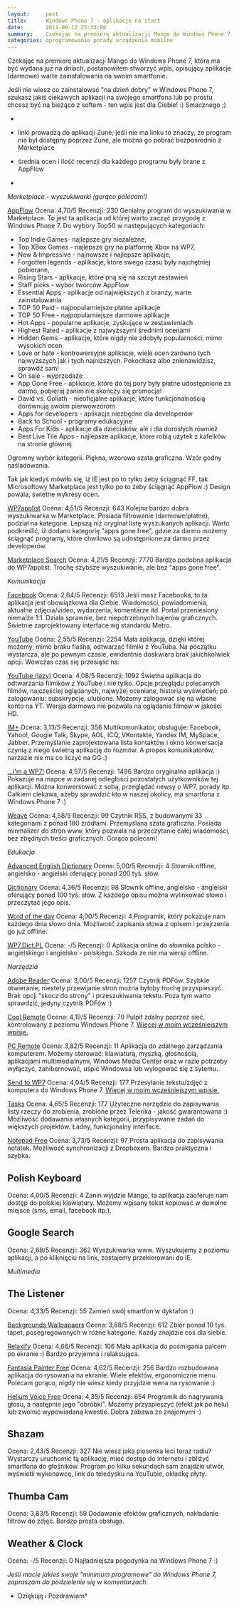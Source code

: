```yaml
---
layout:     post
title:      Windows Phone 7 - aplikacje na start
date:       2011-09-12 23:33:00
summary:    Czekając na premierę aktualizacji Mango do Windows Phone 7, która ma być wydana już na dniach, postanowiłem stworzyć wpis, opisujący aplikacje (darmowe) warte zainstalowania na swoim smartfonie. Jeśli nie wiesz co zainstalować "na dzień dobry" w Windows Phone 7, szukasz jakiś ciekawych aplikacji na ...
categories: oprogramowanie porady urządzenia mobilne
---
```




Czekając na premierę aktualizacji Mango do Windows Phone 7, która ma być wydana już na dniach, postanowiłem stworzyć wpis, opisujący aplikacje (darmowe) warte zainstalowania na swoim smartfonie. 

Jeśli nie wiesz co zainstalować "na dzień dobry" w Windows Phone 7, szukasz jakiś ciekawych aplikacji na swojego smartfona lub po prostu chcesz być na bieżąco z softem - ten wpis jest dla Ciebie! :)
Smacznego ;)

 *
- linki prowadzą do aplikacji Zune; jeśli nie ma linku to znaczy, że program nie był dostępny poprzez Zune, ale można go pobrać bezpośrednio z Marketplace

- średnia ocen i ilość recenzji dla każdego programu były brane z AppFlow
* 


 *Marketplace - wyszukiwarki (gorąco polecam!)* 



[AppFlow](http://social.zune.net/redirect?type=phoneApp&id=578ef361-c265-46b7-b6f4-63cbd7fbefe0)
Ocena: 4,70/5 Recenzji: 230
Genialny program do wyszukiwania w Marketplace. To jest ta aplikacja od której warto zacząć przygodę z Windows Phone 7. 
Do wybory Top50 w następujących kategoriach: 
- Top Indie Games- najlepsze gry niezależne,
- Top XBox Games - najlepsze gry na platformę Xbox na WP7, 
- New & Impressive - najnowsze i najlepsze aplikacje,
- Forgotten legends -  aplikacje, które swego czasu były najchętniej pobierane,
- Rising Stars - aplikacje, które pną się na szczyt zestawień
- Staff picks - wybór twórców AppFlow
- Essential Apps - aplikacje od największych z branży, warte zainstalowania
- TOP 50 Paid - najpopularniejsze płatne aplikacje
- TOP 50 Free - najpopularniejsze darmowe aplikacje
- Hot Apps - popularne aplikacje, zyskujące w zestawieniach
- Highest Rated - aplikacje z najwyższymi średnimi ocenami
- Hidden Gems - aplikacje, które nigdy nie zdobyły popularności, mimo wysokich ocen
- Love or hate - kontrowersyjne aplikacje, wiele ocen zarówno tych najwyższych jak i tych najniższych. Pokochasz albo znienawidzisz, sprawdź sam!
- On sale - wyprzedaże
- App Gone Free - aplikacje, które do tej pory były płatne udostępnione za darmo, pobieraj zanim nie skończy się promocja!
- David vs. Goliath - nieoficjalne aplikacje, które funkcjonalnością dorównują swoim pierwowzorom
- Apps for developers - aplikacje niezbędne dla developerów
- Back to School - programy edukacyjne
- Apps For Kids - aplikacje dla dzieciaków, ale i dla dorosłych również
- Best Live Tile Apps - najlepsze aplikacje, które robią użytek z kafelków na stronie głównej

Ogromny wybór kategorii. Piękna, wzorowa szata graficzna. Wzór godny naśladowania.

Tak jak kiedyś mówiło się, iż IE jest po to tylko żeby ściągnąć FF, tak Microsoftowy Marketplace jest tylko po to żeby ściągnąć AppFlow :)
Design powala, świetne wykresy ocen.


[WP7applist](http://social.zune.net/redirect?type=phoneApp&id=a1994cf3-d183-e011-986b-78e7d1fa76f8)
Ocena: 4,51/5 Recenzji: 643
Kolejna bardzo dobra wyszukiwarka w Marketplace. Posiada filtrowanie (darmowe/płatne), podział na kategorie. Lepszą niż oryginał listę wyszukanych aplikacji. Warto podkreślić, iż dodano kategorię "apps gone free", gdzie za darmo możemy ściągnąć programy, które chwilowo są udostępnione za darmo przez developerów.


[Marketplace Search](http://social.zune.net/redirect?type=phoneApp&id=3cc99ca6-f0e6-df11-a844-00237de2db9e)
Ocena: 4,21/5 Recenzji: 7770
Bardzo podobna aplikacja do WP7applist. Trochę szybsze wyszukiwanie, ale bez "apps gone free". 





 *Komunikacja* 


[Facebook](http://social.zune.net/redirect?type=phoneApp&id=82a23635-5bd9-df11-a844-00237de2db9e)
Ocena: 2,64/5 Recenzji: 6513
Jeśli masz Facebooka, to ta aplikacja jest obowiązkowa dla Ciebie. Wiadomości, powiadomienia, aktualne zdjęcia/video, wydarzenia, komentarze itd. Portal przeniesiony niemalże 1:1. Działa sprawnie, bez niepotrzebnych bajerów graficznych. Świetnie zaprojektowany interface wg standardu Metro. 

[YouTube](http://social.zune.net/redirect?type=phoneApp&id=dcbb1ac6-a89a-df11-a490-00237de2db9e)
Ocena: 2,55/5 Recenzji: 2254
Mała aplikacja, dzięki której możemy, mimo braku flasha, odtwarzać filmiki z YouTuba. Na początku wystarcza, ale po pewnym czasie, ewidentnie doskwiera brak jakichkolwiek opcji. Wówczas czas się przesiąść na:

[YouTube (lazy)](http://social.zune.net/redirect?type=phoneApp&id=189e7fe1-a4e9-df11-9264-00237de2db9e)
Ocena: 4,08/5 Recenzji: 1092
Świetna aplikacja do odtwarzania filmików z YouTube i nie tylko. Opcje przeglądu polecanych filmów, najczęściej oglądanych, najwyżej oceniane, historia wyświetleń; po zalogowaniu: subskrypcje, ulubione. Możemy zalogować się na własne konto na YT. Wersja darmowa nie pozwala na oglądanie filmów w jakości HD.

[IM+](http://social.zune.net/redirect?type=phoneApp&id=7c59963c-ddae-e011-a53c-78e7d1fa76f8)
Ocena: 3,13/5 Recenzji: 356
Multikomunikator, obsługuje: Facebook, Yahoo!, Google Talk, Skype, AOL, ICQ, VKontakte, Yandex IM, MySpace, Jabber. Przemyślanie zaprojektowana lista kontaktów i okno konwersacja czynią z niego świetną aplikację do rozmów. A propos komunikatorów, narzazie nie ma co liczyć na GG :)


[...i'm a WP7!](http://social.zune.net/redirect?type=phoneApp&id=16b4f331-e05b-e011-854c-00237de2db9e)
Ocena: 4,57/5 Recenzji: 1496
Bardzo oryginalna aplikacja :) Pokazuje na mapce w zadanej odległości pozostałych użytkowników tej aplikacji. Można konwersować z sobą, przeglądać newsy o WP7, porady itp. Całkiem ciekawa, ażeby sprawdzić kto w naszej okolicy, ma smartfona z Windows Phone 7 :)

[Weave](http://social.zune.net/redirect?type=phoneApp&id=25f7c2fa-ca89-49a7-9937-c7347be73fec)
Ocena: 4,58/5 Recenzji: 99
Czytnik RSS, z budowanymi 33 kategoriami z ponad 180 źródłami. Przemyślana szata graficzna. Posiada minmalizer do stron www, który pozwala na przeczytanie całej wiadomości, bez zbędnych treści graficznych. Gorąco polecam!

 *Edukacja* 

[Advanced English Dictionary](http://social.zune.net/redirect?type=phoneApp&id=55afc330-d544-475c-a600-6695066c0457)
Ocena: 5,00/5 Recenzji: 4
Słownik offline, angielsko - angielski oferujący ponad 200 tyś. słów.  

[Dictionary](http://social.zune.net/redirect?type=phoneApp&id=30e7fd10-026a-e011-81d2-78e7d1fa76f8)
Ocena: 4,36/5 Recenzji: 98
Słownik offline, angielsko - angielski oferujący ponad 100 tyś. słów. Z każdego opisu można wylinkować słowo i przeczytać jego opis.

[Word of the day](http://social.zune.net/redirect?type=phoneApp&id=6570be78-d678-4454-952f-9847e9ee4725)
Ocena: 4,00/5 Recenzji: 4
Programik, który pokazuje nam każdego dnia słowo dnia. Możliwość zapisania słowa z opisem i przejrzenia go już offline.

[WP7.Dict.PL](http://social.zune.net/redirect?type=phoneApp&id=13a48b01-c529-469c-b115-03b6a9c8c5ba)
Ocena: -/5 Recenzji: 0
Aplikacja online do słownika polsko - angielskiego i angielsko - polskiego. Szkoda ze nie ma wersji offline.

 *Narzędzia* 

[Adobe Reader](http://social.zune.net/redirect?type=phoneApp&id=bc4f319a-9a9a-df11-a490-00237de2db9e)
Ocena: 3,00/5 Recenzji: 1257
Czytnik PDFów. Szybkie otwieranie, niestety przewijanie stron można byłoby trochę przyspieszyć. Brak opcji "skocz do strony" i przeszukiwania tekstu.  Poza tym warto sprawdzić, jedyny czytnik PDFów :)

[Cool Remote](http://social.zune.net/redirect?type=phoneApp&id=532bc8ef-b5c4-4fed-8227-0596f870f591)
Ocena: 4,19/5 Recenzji: 70
Pulpit zdalny poprzez sieć, kontrolowany z poziomu Windows Phone 7. 
[Więcej w moim wcześniejszym wpisie.](http://www.dobreprogramy.pl/djfoxer/Windows-Phone--ciekawe-aplikacje-Cool-Remote-i-Send-To-WP,27386.html)

[PC Remote](http://social.zune.net/redirect?type=phoneApp&id=66e0f384-7220-e011-854c-00237de2db9e)
Ocena: 3,82/5 Recenzji: 11
Aplikacja do zdalnego zarządzania komputerem. Możemy sterować: klawiaturą, myszką, głośnością, aplikacjami multimedialnymi, Windows Media Center oraz w razie potrzeby wyłączyć, zahibernować, uśpić Windowsa lub wylogować się z sytemu.

[Send to WP7](http://social.zune.net/redirect?type=phoneApp&id=490f5889-28f4-df11-9264-00237de2db9e)
Ocena: 4,04/5 Recenzji: 177
Przesyłanie tekstu/zdjęć z komputera do Windows Phone 7.
[Więcej w moim wcześniejszym wpisie.](http://www.dobreprogramy.pl/djfoxer/Windows-Phone--ciekawe-aplikacje-Cool-Remote-i-Send-To-WP,27386.html)

[Tasks](http://social.zune.net/redirect?type=phoneApp&id=21c17744-f63c-4b21-8a69-600cd08193f5)
Ocena: 4,65/5 Recenzji: 177
Użyteczne narzędzie do zapisywania listy rzeczy do zrobienia, zrobione przez Telerika - jakość gwarantowana :) Możliwość dodawania własnych kategorii, przypisywanie zadań do większych projektów. Ładny, funkcjonalny interface.

[Notepad Free](http://social.zune.net/redirect?type=phoneApp&id=a652eec5-c819-e011-9264-00237de2db9e)
Ocena: 3,73/5 Recenzji: 97
Prosta aplikacja do zapisywania notatek. Możliwość synchronizacji z Dropboxem. Bardzo praktyczna i szybka.



## Polish Keyboard



Ocena: 4,00/5 Recenzji: 4
Zanin wyjdzie Mango, ta aplikacja zaoferuje nam dostęp do polskiej klawiatury. Możemy wpisany tekst kopiować w dowolne miejsce (sms, email, facebook itp.).



## Google Search



Ocena: 2,68/5 Recenzji: 362
Wyszukiwarka www. Wyszukujemy z poziomu aplikacji, a po kliknięciu na link, zostajemy przekierowani do IE.


 *Multimedia* 



## The Listener



Ocena: 4,33/5 Recenzji: 55
Zamień swój smartfon w dyktafon :)

[Backgrounds Wallpapaers](http://social.zune.net/redirect?type=phoneApp&id=78d8e1ef-12de-df11-a844-00237de2db9e)
Ocena: 3,88/5 Recenzji: 612
Zbiór ponad 10 tyś. tapet, posegregowanych w różne kategorie. Każdy znajdzie coś dla siebie.


[Relaxify](http://social.zune.net/redirect?type=phoneApp&id=3256754c-7ff9-4453-bb37-cb2e08422c05)
Ocena: 4,66/5 Recenzji: 106
Mała aplikacja do pośmigania palcem po ekranie :) Bardzo przyjemna i relaksująca.


[Fantasia Painter Free](http://social.zune.net/redirect?type=phoneApp&id=bfb9c8f3-1c4e-e011-854c-00237de2db9e)
Ocena: 4,62/5 Recenzji: 256
Bardzo rozbudowana aplikacja do rysowania na ekranie. Wiele efektów, ergonomiczne menu. Polecam gorąco, nigdy nie wiesz kiedy przyjdzie wena na rysowanie :)



[Helium Voice Free](http://social.zune.net/redirect?type=phoneApp&id=da4c75d6-df50-e011-854c-00237de2db9e)
Ocena: 4,35/5 Recenzji: 654
Programik do nagrywania głosu, a następnie jego "obróbki". Możemy przyspieszyć (efekt jak po helu) lub zwolnić wypowiadaną kwestie. Dobra zabawa ze znajomymi :)



## Shazam



Ocena: 2,43/5 Recenzji: 327
Nie wiesz jaka piosenka leci teraz radiu? Wystarczy uruchomić tą aplikację, mieć dostęp do internetu i zbliżyć smartfona do głośników. Program po kilku sekundach sam znajdzie utwór, wyświetli wykonawcę, link do teledysku na YouTubie, okładkę płyty.



## Thumba Cam



Ocena: 3,83/5 Recenzji: 59
Dodawanie efektów graficznych, nakładanie filtrów do zdjęć. Bardzo prosta obsługa.




## Weather & Clock



Ocena: -/5 Recenzji: 0
Najładniejsza pogodynka na Windows Phone 7 :)



 *Jeśli macie jakieś swoje "minimum programowe" do Windows Phone 7, zapraszam do podzielenie się w komentarzach.* 

 * Dziękuję i Pozdrawiam* 






